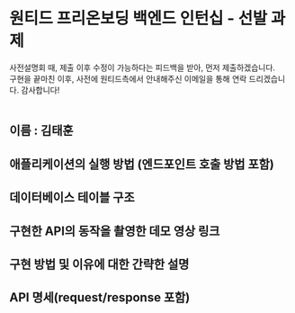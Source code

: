 # 원티드 프리온보딩 백엔드 인턴십 - 선발 과제

사전설명회 때, 제출 이후 수정이 가능하다는 피드백을 받아, 먼저 제출하겠습니다.<br>
구현을 끝마친 이후, 사전에 원티드측에서 안내해주신 이메일을 통해 연락 드리겠습니다. 감사합니다!
<br></br>

## 이름 : 김태훈

## 애플리케이션의 실행 방법 (엔드포인트 호출 방법 포함)

## 데이터베이스 테이블 구조

## 구현한 API의 동작을 촬영한 데모 영상 링크

## 구현 방법 및 이유에 대한 간략한 설명

## API 명세(request/response 포함)
